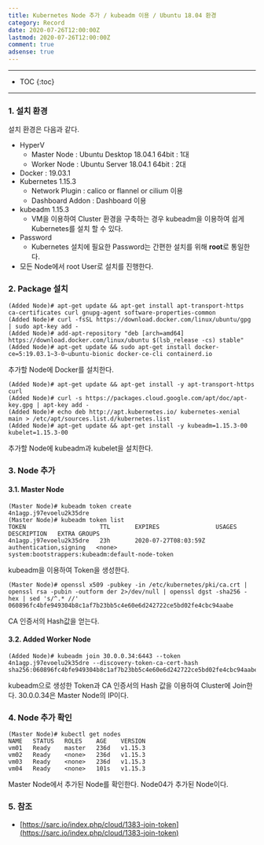 ```yaml
---
title: Kubernetes Node 추가 / kubeadm 이용 / Ubuntu 18.04 환경
category: Record
date: 2020-07-26T12:00:00Z
lastmod: 2020-07-26T12:00:00Z
comment: true
adsense: true
---
```


***

* TOC
{:toc}

***

### 1. 설치 환경

설치 환경은 다음과 같다.
* HyperV
  * Master Node : Ubuntu Desktop 18.04.1 64bit : 1대
  * Worker Node : Ubuntu Server 18.04.1 64bit : 2대
* Docker : 19.03.1
* Kubernetes 1.15.3
  * Network Plugin : calico or flannel or cilium 이용
  * Dashboard Addon : Dashboard 이용
* kubeadm 1.15.3
  * VM을 이용하여 Cluster 환경을 구축하는 경우 kubeadm을 이용하여 쉽게 Kubernetes를 설치 할 수 있다.
* Password
  * Kubernetes 설치에 필요한 Password는 간편한 설치를 위해 **root**로 통일한다.
* 모든 Node에서 root User로 설치를 진행한다.

### 2. Package 설치

~~~console
(Added Node)# apt-get update && apt-get install apt-transport-https ca-certificates curl gnupg-agent software-properties-common
(Added Node)# curl -fsSL https://download.docker.com/linux/ubuntu/gpg | sudo apt-key add -
(Added Node)# add-apt-repository "deb [arch=amd64] https://download.docker.com/linux/ubuntu $(lsb_release -cs) stable"
(Added Node)# apt-get update && sudo apt-get install docker-ce=5:19.03.1~3-0~ubuntu-bionic docker-ce-cli containerd.io
~~~

추가할 Node에 Docker를 설치한다.

~~~console
(Added Node)# apt-get update && apt-get install -y apt-transport-https curl
(Added Node)# curl -s https://packages.cloud.google.com/apt/doc/apt-key.gpg | apt-key add -
(Added Node)# echo deb http://apt.kubernetes.io/ kubernetes-xenial main > /etc/apt/sources.list.d/kubernetes.list
(Added Node)# apt-get update && apt-get install -y kubeadm=1.15.3-00 kubelet=1.15.3-00
~~~

추가할 Node에 kubeadm과 kubelet을 설치한다.

### 3. Node 추가

#### 3.1. Master Node

~~~console
(Master Node)# kubeadm token create
4n1agp.j97evoelu2k35dre
(Master Node)# kubeadm token list
TOKEN                     TTL       EXPIRES                USAGES                   DESCRIPTION   EXTRA GROUPS
4n1agp.j97evoelu2k35dre   23h       2020-07-27T08:03:59Z   authentication,signing   <none>        system:bootstrappers:kubeadm:default-node-token
~~~

kubeadm을 이용하여 Token을 생성한다.

~~~console
(Master Node)# openssl x509 -pubkey -in /etc/kubernetes/pki/ca.crt | openssl rsa -pubin -outform der 2>/dev/null | openssl dgst -sha256 -hex | sed 's/^.* //'
060896fc4bfe949304b8c1af7b23bb5c4e60e6d242722ce5bd02fe4cbc94aabe
~~~

CA 인증서의 Hash값을 얻는다.

#### 3.2. Added Worker Node

~~~console
(Added Node)# kubeadm join 30.0.0.34:6443 --token 4n1agp.j97evoelu2k35dre --discovery-token-ca-cert-hash sha256:060896fc4bfe949304b8c1af7b23bb5c4e60e6d242722ce5bd02fe4cbc94aabe
~~~

kubeadm으로 생성한 Token과 CA 인증서의 Hash 값을 이용하여 Cluster에 Join한다. 30.0.0.34은 Master Node의 IP이다.

### 4. Node 추가 확인

~~~console
(Master Node)# kubectl get nodes
NAME   STATUS   ROLES    AGE    VERSION
vm01   Ready    master   236d   v1.15.3
vm02   Ready    <none>   236d   v1.15.3
vm03   Ready    <none>   236d   v1.15.3
vm04   Ready    <none>   101s   v1.15.3
~~~

Master Node에서 추가된 Node를 확인한다. Node04가 추가된 Node이다.

### 5. 참조

* [https://sarc.io/index.php/cloud/1383-join-token](https://sarc.io/index.php/cloud/1383-join-token)